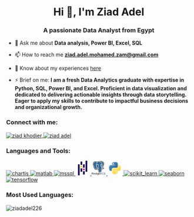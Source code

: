 <h1 align="center">Hi 👋, I'm Ziad Adel</h1>
<h3 align="center">A passionate Data Analyst from Egypt</h3>

- 💬 Ask me about **Data analysis, Power BI, Excel, SQL**

- 📫 How to reach me **ziad.adel.mohamed.zam@gmail.com**

- 📄 Know about my experiences [here](https://drive.google.com/file/d/1EknXFL26hrXktBkZLRbpk4-mt3Ki118d/view?usp=sharing)

- ⚡ Brief on me: **I am a fresh Data Analytics graduate with expertise in Python, SQL, Power BI, and Excel. Proficient in data visualization and dedicated to delivering actionable insights through data storytelling. Eager to apply my skills to contribute to impactful business decisions and organizational growth.**

<h3 align="left">Connect with me:</h3>
<p align="left">
  <a href="https://www.linkedin.com/in/ziad-khodier-a14bb5221/" target="blank">
    <img align="center" src="https://raw.githubusercontent.com/rahuldkjain/github-profile-readme-generator/master/src/images/icons/Social/linked-in-alt.svg" alt="ziad khodier" height="30" width="40" />
  </a>
  <a href="https://www.behance.net/ziadadel15" target="blank">
    <img align="center" src="https://raw.githubusercontent.com/rahuldkjain/github-profile-readme-generator/master/src/images/icons/Social/behance.svg" alt="ziad adel" height="30" width="40" />
  </a>
</p>

<h3 align="left">Languages and Tools:</h3>
<p align="left"> 
  <a href="https://www.chartjs.org" target="_blank" rel="noreferrer"> 
    <img src="https://www.chartjs.org/media/logo-title.svg" alt="chartjs" width="40" height="40"/> 
  </a> 
  <a href="https://www.mathworks.com/" target="_blank" rel="noreferrer"> 
    <img src="https://upload.wikimedia.org/wikipedia/commons/2/21/Matlab_Logo.png" alt="matlab" width="40" height="40"/> 
  </a> 
  <a href="https://www.microsoft.com/en-us/sql-server" target="_blank" rel="noreferrer"> 
    <img src="https://www.svgrepo.com/show/303229/microsoft-sql-server-logo.svg" alt="mssql" width="40" height="40"/> 
  </a> 
  <a href="https://pandas.pydata.org/" target="_blank" rel="noreferrer"> 
    <img src="https://raw.githubusercontent.com/devicons/devicon/2ae2a900d2f041da66e950e4d48052658d850630/icons/pandas/pandas-original.svg" alt="pandas" width="40" height="40"/> 
  </a> 
  <a href="https://www.postgresql.org" target="_blank" rel="noreferrer"> 
    <img src="https://raw.githubusercontent.com/devicons/devicon/master/icons/postgresql/postgresql-original-wordmark.svg" alt="postgresql" width="40" height="40"/> 
  </a> 
  <a href="https://www.python.org" target="_blank" rel="noreferrer"> 
    <img src="https://raw.githubusercontent.com/devicons/devicon/master/icons/python/python-original.svg" alt="python" width="40" height="40"/> 
  </a> 
  <a href="https://scikit-learn.org/" target="_blank" rel="noreferrer"> 
    <img src="https://upload.wikimedia.org/wikipedia/commons/0/05/Scikit_learn_logo_small.svg" alt="scikit_learn" width="40" height="40"/> 
  </a> 
  <a href="https://seaborn.pydata.org/" target="_blank" rel="noreferrer"> 
    <img src="https://seaborn.pydata.org/_images/logo-mark-lightbg.svg" alt="seaborn" width="40" height="40"/> 
  </a> 
  <a href="https://www.tensorflow.org" target="_blank" rel="noreferrer"> 
    <img src="https://www.vectorlogo.zone/logos/tensorflow/tensorflow-icon.svg" alt="tensorflow" width="40" height="40"/> 
  </a> 
</p>

<h3 align="left">Most Used Languages:</h3>
<p align="left">
  <img align="center" src="https://github-readme-stats.vercel.app/api/top-langs?username=ziadadel226&show_icons=true&locale=en&layout=compact" alt="ziadadel226" />
</p>
